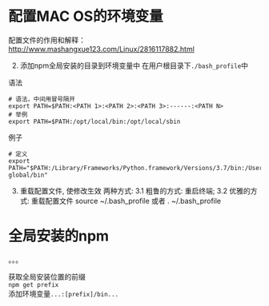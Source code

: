 
# 配置MAC OS的环境变量

配置文件的作用和解释：http://www.mashangxue123.com/Linux/2816117882.html

2. 添加npm全局安装的目录到环境变量中
在用户根目录下`./bash_profile`中

语法
```shell
# 语法，中间用冒号隔开
export PATH=$PATH:<PATH 1>:<PATH 2>:<PATH 3>:------:<PATH N>
# 举例
export PATH=$PATH:/opt/local/bin:/opt/local/sbin
```

例子
```shell
# 定义
export PATH="$PATH:/Library/Frameworks/Python.framework/Versions/3.7/bin:/Users/shinystars/config/.npm-global/bin"
```

3. 重载配置文件, 使修改生效
两种方式:
3.1 粗鲁的方式: 重启终端;
3.2 优雅的方式: 重载配置文件
source ~/.bash_profile 或者 . ~/.bash_profile

# 全局安装的npm
。。。

获取全局安装位置的前缀<br/>
`npm get prefix`<br/>
添加环境变量`...:[prefix]/bin...`

